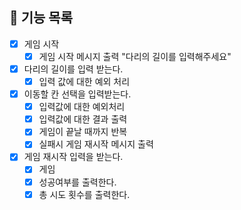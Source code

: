 ## 🚀 기능 목록

- [x] 게임 시작
  -  [x] 게임 시작 메시지 출력 "다리의 길이를 입력해주세요"
 
- [x] 다리의 길이를 입력 받는다.
  - [x] 입력 값에 대한 예외 처리
 
- [x] 이동할 칸 선택을 입력받는다.
    - [x] 입력값에 대한 예외처리
    - [x] 입력값에 대한 결과 출력
    - [x] 게임이 끝날 때까지 반복
    - [x] 실패시 게임 재시작 메시지 출력

- [x] 게임 재시작 입력을 받는다.
    - [x] 게임 
    - [x] 성공여부를 출력한다.
    - [x] 총 시도 횟수를 출력한다.